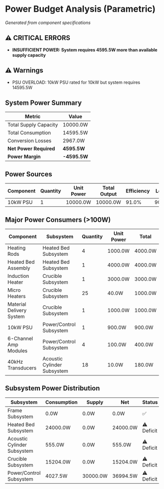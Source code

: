 # Power Budget Analysis (Parametric)

*Generated from component specifications*

## ⚠️ CRITICAL ERRORS
- **INSUFFICIENT POWER: System requires 4595.5W more than available supply capacity**

## ⚠️ Warnings
- PSU OVERLOAD: 10kW PSU rated for 10kW but system requires 14595.5W

## System Power Summary
| Metric | Value |
|--------|-------|
| Total Supply Capacity | 10000.0W |
| Total Consumption | 14595.5W |
| Conversion Losses | 2967.0W |
| **Net Power Required** | **4595.5W** |
| **Power Margin** | **-4595.5W** |

## Power Sources
| Component | Quantity | Unit Power | Total Output | Efficiency | Losses |
|-----------|----------|------------|--------------|------------|--------|
| 10kW PSU | 1 | 10000.0W | 10000.0W | 91.0% | 900.0W |

## Major Power Consumers (>100W)
| Component | Subsystem | Quantity | Unit Power | Total |
|-----------|-----------|----------|------------|-------|
| Heating Rods | Heated Bed Subsystem | 4 | 1000.0W | 4000.0W |
| Heated Bed Assembly | Heated Bed Subsystem | 1 | 4000.0W | 4000.0W |
| Induction Heater | Crucible Subsystem | 1 | 3000.0W | 3000.0W |
| Micro Heaters | Crucible Subsystem | 25 | 40.0W | 1000.0W |
| Material Delivery System | Crucible Subsystem | 1 | 1000.0W | 1000.0W |
| 10kW PSU | Power/Control Subsystem | 1 | 900.0W | 900.0W |
| 6-Channel Amp Modules | Power/Control Subsystem | 4 | 100.0W | 400.0W |
| 40kHz Transducers | Acoustic Cylinder Subsystem | 18 | 10.0W | 180.0W |

## Subsystem Power Distribution
| Subsystem | Consumption | Supply | Net | Status |
|-----------|-------------|--------|-----|--------|
| Frame Subsystem | 0.0W | 0.0W | 0.0W | ✅ |
| Heated Bed Subsystem | 24000.0W | 0.0W | 24000.0W | ⚠️ Deficit |
| Acoustic Cylinder Subsystem | 555.0W | 0.0W | 555.0W | ⚠️ Deficit |
| Crucible Subsystem | 15204.0W | 0.0W | 15204.0W | ⚠️ Deficit |
| Power/Control Subsystem | 4027.5W | 30000.0W | 36994.5W | ⚠️ Deficit |